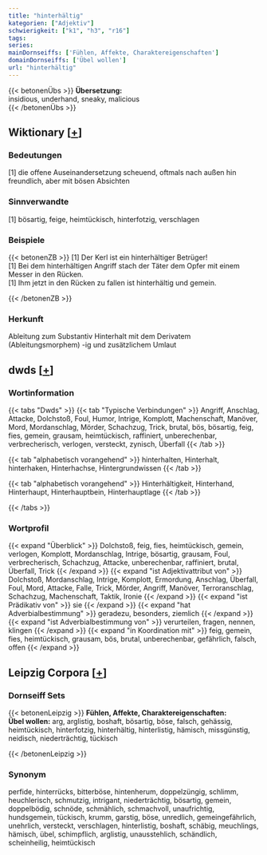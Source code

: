 ```yaml
---
title: "hinterhältig"
kategorien: ["Adjektiv"]
schwierigkeit: ["k1", "h3", "r16"]
tags:
series:
mainDornseiffs: ['Fühlen, Affekte, Charaktereigenschaften']
domainDornseiffs: ['Übel wollen']
url: "hinterhältig"
---
```


{{< betonenÜbs >}}
**Übersetzung:**  
insidious, underhand, sneaky, malicious  
{{< /betonenÜbs >}}

## Wiktionary [[+](https://de.wiktionary.org/wiki/hinterhältig)]

### Bedeutungen
[1] die offene Auseinandersetzung scheuend, oftmals nach außen hin freundlich, aber mit bösen Absichten  

### Sinnverwandte
[1] bösartig, feige, heimtückisch, hinterfotzig, verschlagen  

### Beispiele
{{< betonenZB >}}
[1] Der Kerl ist ein hinterhältiger Betrüger!  
[1] Bei dem hinterhältigen Angriff stach der Täter dem Opfer mit einem Messer in den Rücken.  
[1] Ihm jetzt in den Rücken zu fallen ist hinterhältig und gemein.  

{{< /betonenZB >}}
### Herkunft
Ableitung zum Substantiv Hinterhalt mit dem Derivatem (Ableitungsmorphem) -ig und zusätzlichem Umlaut  



## dwds [[+](https://www.dwds.de/wb/hinterhältig)]

### Wortinformation
{{< tabs "Dwds" >}}
{{< tab "Typische Verbindungen" >}}
Angriff, Anschlag, Attacke, Dolchstoß, Foul, Humor, Intrige, Komplott, Machenschaft, Manöver, Mord, Mordanschlag, Mörder, Schachzug, Trick, brutal, bös, bösartig, feig, fies, gemein, grausam, heimtückisch, raffiniert, unberechenbar, verbrecherisch, verlogen, versteckt, zynisch, Überfall
{{< /tab >}}

{{< tab "alphabetisch vorangehend" >}}
hinterhalten, Hinterhalt, hinterhaken, Hinterhachse, Hintergrundwissen
{{< /tab >}}

{{< tab "alphabetisch vorangehend" >}}
Hinterhältigkeit, Hinterhand, Hinterhaupt, Hinterhauptbein, Hinterhauptlage
{{< /tab >}}

{{< /tabs >}}

### Wortprofil
{{< expand "Überblick" >}} Dolchstoß, feig, fies, heimtückisch, gemein, verlogen, Komplott, Mordanschlag, Intrige, bösartig, grausam, Foul, verbrecherisch, Schachzug, Attacke, unberechenbar, raffiniert, brutal, Überfall, Trick {{< /expand >}}
{{< expand "ist Adjektivattribut von" >}} Dolchstoß, Mordanschlag, Intrige, Komplott, Ermordung, Anschlag, Überfall, Foul, Mord, Attacke, Falle, Trick, Mörder, Angriff, Manöver, Terroranschlag, Schachzug, Machenschaft, Taktik, Ironie {{< /expand >}}
{{< expand "ist Prädikativ von" >}} sie {{< /expand >}}
{{< expand "hat Adverbialbestimmung" >}} geradezu, besonders, ziemlich {{< /expand >}}
{{< expand "ist Adverbialbestimmung von" >}} verurteilen, fragen, nennen, klingen {{< /expand >}}
{{< expand "in Koordination mit" >}} feig, gemein, fies, heimtückisch, grausam, bös, brutal, unberechenbar, gefährlich, falsch, offen {{< /expand >}}

## Leipzig Corpora [[+](https://corpora.uni-leipzig.de/en/res?word=hinterhältig&corpusId=deu_newscrawl-public_2018)]

### Dornseiff Sets
{{< betonenLeipzig >}}
**Fühlen, Affekte, Charaktereigenschaften:**  
**Übel wollen:** arg, arglistig, boshaft, bösartig, böse, falsch, gehässig, heimtückisch, hinterfotzig, hinterhältig, hinterlistig, hämisch, missgünstig, neidisch, niederträchtig, tückisch  

{{< /betonenLeipzig >}}

### Synonym
perfide, hinterrücks, bitterböse, hintenherum, doppelzüngig, schlimm, heuchlerisch, schmutzig, intrigant, niederträchtig, bösartig, gemein, doppelbödig, schnöde, schmählich, schmachvoll, unaufrichtig, hundsgemein, tückisch, krumm, garstig, böse, unredlich, gemeingefährlich, unehrlich, versteckt, verschlagen, hinterlistig, boshaft, schäbig, meuchlings, hämisch, übel, schimpflich, arglistig, unausstehlich, schändlich, scheinheilig, heimtückisch


